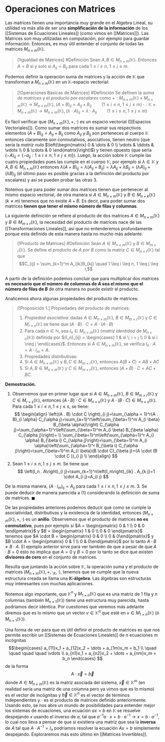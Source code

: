 # Operaciones con Matrices
Las matrices tienen una importancia muy grande en el Algebra Lineal, su utilidad va más allá de ser una **simplificación de la información** de los [[Sistemas de Ecuaciones Lineales]] (como vimos en [[Matrices]]). Las Matrices son muy utilizadas en computación, por ejemplo para guardar información. Entonces, es muy útil entender el conjunto de todas las matrices $M_{n\times m}(\mathbb{K})$. 

> [!Igualdad de Matrices]
> #Definición Sean $A,B \in M_{n\times m}(\mathbb{K})$. Entonces $A = B$ si y solo si $A_{ij} = B_{ij}$ para cada $1 \leq i \leq n$, $1 \leq j \leq m$. 

Podemos definir la operación suma de matrices y la acción de $\mathbb{K}$ que transforman a $M_{n\times m}(\mathbb{K})$ en un $\mathbb{K}$-espacio vectorial:

> [!Operaciones Básicas de Matrices]
> #Definición Se definen la _suma de matrices_ y el _producto por escalares_ como
> $+ : M_{n\times m}(\mathbb{K}) \times M_{n\times m}(\mathbb{K}) \rightarrow M_{n\times m}(\mathbb{K}), \; (A+B)_{ij} = A_{ij} + B_{ij} \quad \quad (1 \leq i \leq n, \; 1 \leq j \leq m)$ $\cdot : \mathbb{K} \times M_{n\times m}(\mathbb{K}) \rightarrow M_{n\times m}(\mathbb{K}), \; (\lambda \cdot A)_{ij} = \lambda \cdot A_{ij}  \quad  \quad (1 \leq i \leq n, \; 1 \leq j \leq m)$

Es fácil verificar que $(M_{n\times m}(\mathbb{K}), +, \cdot)$ es un espacio vectorial ([[Espacios Vectoriales]]). Como sumar dos matrices es sumar sus respectivos elementos $(A+B)_{ij} = A_{ij} + B_{ij}$ como $A_{ij}$ y $B_{ij}$ son perteneces al cuerpo $\mathbb{K}$ entonces claramente son conmutativos, asociativos, tienen neutro (que sería la _matriz nula_ $\left(\begin{matrix} 0 & \dots & 0 \\ \vdots & \ddots & \vdots \\ 0 & \cdots & 0 \end{matrix}\right)$) y tienen opuesto (que sería $(-A)_{ij} = \{-a_{ij} : 1 \leq i \leq n, \; 1 \leq j \leq m\}$). Luego, la acción sobre $\mathbb{K}$ cumple las cuatro propiedades pues las cumple en el cuerpo $\mathbb{K}$, por ejemplo si $\lambda \in \mathbb{K}$ y $A, B \in M_{n\times m}(\mathbb{K})$ entonces $\lambda(A+B)_{ij} = \lambda( A_{ij} + B_{ij}) = \lambda A_{ij} + \lambda B_{ij} = (\lambda A)_{ij} + (\lambda B)_{ij}$ (el último paso es posible gracias a la definición del producto por escalares) y así se pueden probar las otras 3. 

Notemos que para poder sumar dos matrices tienen que pertenecer al mismo espacio vectorial, de otra manera si $A \in M_{n\times m}(\mathbb{K})$ y $B \in M_{n\times k}(\mathbb{K})$ ($k \neq m$) tenemos que no existe $A+B$. Es decir, para poder sumar dos matrices **tienen que tener el mismo número de filas y columnas**. 

La siguiente definición se refiere al producto de dos matrices $A \in M_{n\times m}(\mathbb{K})$ y $B \in M_{m\times r}(\mathbb{K})$, la necesidad del producto de matrices nace de las [[Transformaciones Lineales]], así que no entenderemos profundamente porque esta definido de esta manera hasta no mucho más adelante. 

> [!Producto de Matrices]
> #Definición Sean $A \in M_{n\times m}(\mathbb{K})$ y $B \in M_{m\times r}(\mathbb{K})$. Se define el _producto de $A$ por $B$_ como la matriz $C \in M_{n\times r}(\mathbb{K})$ tal que $$C_{ij} = \sum_{k=1}^m A_{ik}B_{kj} \quad 1 \leq i \leq n, 1 \leq j \leq r,$$

A partir de la definición podemos concluir que para multiplicar dos matrices **es necesario que el número de columnas de $A$ sea el mismo que el número de filas de $B$** de otra manera no puede existir el producto. 

Analicemos ahora algunas propiedades del producto de matrices: 

> [!Proposición 1.]
> Propiedades del producto de matrices:
> 1. _Propiedad asociativa_: dadas $A \in M_{n\times m}(\mathbb{K})$, $B \in M_{m\times r}(\mathbb{K})$ y $C \in M_{r\times s}(\mathbb{K})$ se tiene que $(A \cdot B) \cdot C = A \cdot (A \cdot B)$ 
> 2. Para cada $n \in \mathbb{N}$, sea $I_n \in M_{n\times m}(\mathbb{K})$ (_matriz identidad_ de $M_{n\times n}(\mathbb{K})$) definida por $(I_n)_{ij} = \begin{cases} 1 & si \; i = j \\ 0 & si i \neq j \end{cases}$. Entonces si $A \in M_{n\times m}(\mathbb{K})$, se verifica $I_n \cdot A = A \cdot I_m = A$.
> 3. Propiedades distributivas:
> 	1. Si $A \in M_{n\times m}(\mathbb{K})$ y $B, C \in M_{m\times r}(\mathbb{K})$, entonces $A(B+C) = AB + AC$
> 	2. Si $A,B \in M_{n\times m}(\mathbb{K})$ y $C \in M_{m\times r}(\mathbb{K})$, entonces $(A+B) \cdot C = AC + BC$. 

**Demostración.** 
1. Observemos que en primer lugar que si $A  \in M_{n\times m}(\mathbb{K})$, $B \in M_{m\times r}(\mathbb{K})$ y $C \in M_{r\times s}(\mathbb{K})$, entonces $(A \cdot B) \cdot C \in M_{n\times s}(\mathbb{K})$ y $A \cdot (B \cdot C) \in M_{n\times s}(\mathbb{K})$. Para cada $1 \leq i \leq n, 1 \leq j \leq s$, se tiene:
$$
\begin{align}
\left((A . B) \cdot C \right)_{i j}=\sum_{\alpha = 1}^r(A . B)_{i \alpha} C_{\alpha j}=\sum_{a=1}^r\left(\sum_{\beta=1}^m A_{i \beta} B_{\beta \alpha}\right) C_{\alpha j}=\sum_{\alpha=1}^r\left(\sum_{\beta=1}^m A_{i \beta} B_{\beta \alpha} C_{\alpha j}\right)= \\
\sum_{\beta=1}^m\left(\sum_{\alpha=1}^r A_{i \alpha} B_{\beta  i} C_{\alpha j}\right)=\sum_{\beta=1}^m A_{i \alpha}\left(\sum_{\alpha=1}^r B_{\beta i} C_{\alpha j}\right)=\sum_{\beta=1}^m A_{i \beta}(B \cdot C)_{\beta j}=(A \cdot (B \cdot C ))_{i j} \\
\end{align}
$$
2. Sean $1 \leq i \leq n, 1 \leq j \leq m$. Se tiene que
$$
\left(I_n . A\right)_{i j}=\sum_{k=1}^n\left(I_n\right)_{ik} . A_{k j}=1 \cdot A_{i j}=A_{i j}
$$

 De la misma manera, $(A \cdot I_m)_{ij} = A_{i j}$ para cada $1 \leq i \leq n, 1 \leq j \leq m$.
3. Se puede deducir de manera parecida a (1) considerando la definición de suma de matrices. $\blacksquare$

De las propiedades anteriores podemos deducir que como se cumple la asociatividad, distributivas y la existencia de la identidad, entonces $(M_{n\times m}(\mathbb{K}), +, \cdot)$ es un **anillo**.  Observemos que el producto de matrices **no es conmutativo**, pues por ejemplo si $A = \begin{pmatrix} 0 & 1 \\ 0 & 0 \end{pmatrix}$ y $B = \begin{pmatrix} 1 & 0 \\ 0 & 0 \end{pmatrix}$ tenemos que $A \cdot B = \begin{pmatrix}  0 & 0 \\ 0 & 0\end{pmatrix}$ y $B \cdot A = \begin{pmatrix} 0 & 1 \\ 0 & 0\end{pmatrix}$ por lo tanto $A \cdot B \neq B \cdot A$. El ejemplo anterior sirve para ver también de que a pesar de que $A \cdot B = 0$ esto no implica que $A = 0$ y $B = 0$ por lo tanto se dice que existen **divisores de cero** en el conjunto de matrices.

Resulta que juntando la acción sobre $\mathbb{K}$, la operación suma y el producto de matrices $(M_{n\times m}(\mathbb{K}), +, \cdot_K, \cdot)$, tenemos que se cumple que la nueva estructura creada se llama una **$\mathbb{K}$-álgebra**. Las álgebras son estructuras muy interesantes con muchas aplicaciones. 

Notemos algo importante, que  $\mathbb{K}^n$ y $M_{1\times n}(\mathbb{K})$ que es una matriz de 1 fila y $n$ columnas (también $M_{n\times 1}(\mathbb{K})$) tiene una estructura muy parecida, hasta podríamos decir idéntica. Por cuestiones que veremos más adelante diremos que es lo mismo que un vector $v \in \mathbb{K}^n$ que esté en $v \in M_{1\times n}(\mathbb{K})$ (ó $M_{n\times 1}(\mathbb{K})$). 

Una forma de ver para que es útil definir el producto de matrices es que nos permite escribir un [[Sistemas de Ecuaciones Lineales]] de $n$ ecuaciones $m$ incógnitas 
$$\begin{cases} 
a_{11}x_1 + a_{12}x_2 + \dots + a_{1m}x_m = b_1 \\ 
\quad \quad \quad \quad \vdots \\ 
a_{n1}x_1 + a_{n2}x_2 + \dots + a_{nm}x_m = b_n
\end{cases}  $$
de la forma 
$$A \cdot \vec{x} = \vec{b}$$
donde $A \in M_{n\times m}(\mathbb{K})$ es la matriz asociada del sistema, $\vec{x} \in \mathbb{K}^m$ (en realidad sería una matriz de una columna pero ya vimos que es lo mismo) es el vector de incógnitas y $\vec{b} \in \mathbb{K}^n$ es el vector de términos independientes y $\cdot$ es el producto de matrices definido anteriormente. Usando esto, se nos abre un mundo de posibilidades para entender mejor los sistemas de ecuaciones, una ecuación $ax = b$ en $\mathbb{K}$ se resuelve despejando $x$ usando el inverso de $a$, tal que $a^{-1}a \cdot x = b \cdot a^{-1} \rightarrow x = b \cdot a^{-1}$, lo cual nos lleva a pensar de que si existiera una matriz que sea la **inversa** de $A$ tal que $A \cdot A^{-1} = I_n$ podríamos resolver la ecuación $Ax = b$ simplemente despejando. Exploraremos más esto último en [[Matrices Invertibles]]. 